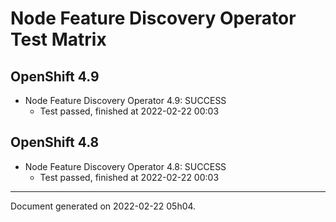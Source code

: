 
Node Feature Discovery Operator Test Matrix
===========================================

OpenShift 4.9
-------------



* Node Feature Discovery Operator 4.9: SUCCESS
  - Test passed, finished at 2022-02-22 00:03

OpenShift 4.8
-------------



* Node Feature Discovery Operator 4.8: SUCCESS
  - Test passed, finished at 2022-02-22 00:03

---
Document generated on 2022-02-22 05h04.
